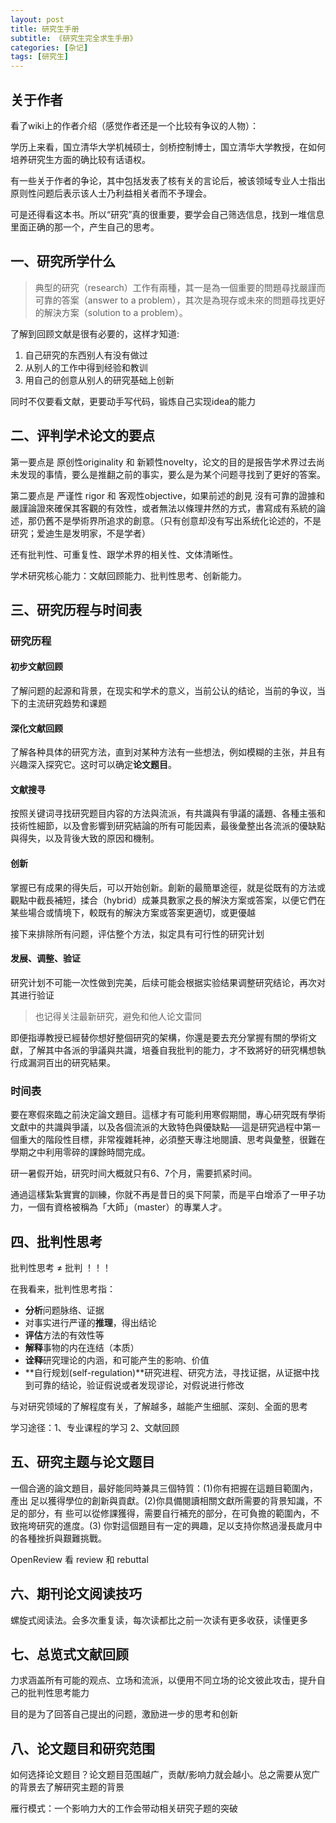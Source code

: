 ```yaml
---
layout: post
title: 研究生手册
subtitle: 《研究生完全求生手册》
categories: [杂记]
tags: [研究生]
---
```


## 关于作者

看了wiki上的作者介绍（感觉作者还是一个比较有争议的人物）：

学历上来看，国立清华大学机械硕士，剑桥控制博士，国立清华大学教授，在如何培养研究生方面的确比较有话语权。

有一些关于作者的争论，其中包括发表了核有关的言论后，被该领域专业人士指出原则性问题后表示该人士乃利益相关者而不予理会。

可是还得看这本书。所以“研究”真的很重要，要学会自己筛选信息，找到一堆信息里面正确的那一个，产生自己的思考。

## 一、研究所学什么

> 典型的研究（research）工作有兩種，其一是為一個重要的問題尋找嚴謹而可靠的答案（answer to a problem），其次是為現存或未來的問題尋找更好的解決方案（solution to a problem）。

了解到回顾文献是很有必要的，这样才知道:

1. 自己研究的东西别人有没有做过
2. 从别人的工作中得到经验和教训
3. 用自己的创意从别人的研究基础上创新

同时不仅要看文献，更要动手写代码，锻炼自己实现idea的能力

## 二、评判学术论文的要点

第一要点是 原创性originality 和 新颖性novelty，论文的目的是报告学术界过去尚未发现的事情，要么是推翻之前的事实，要么是为某个问题寻找到了更好的答案。

第二要点是 严谨性 rigor 和 客观性objective，如果前述的創見 沒有可靠的證據和嚴謹論證來確保其客觀的有效性，或者無法以條理井然的方式，書寫成有系統的論述，那仍舊不是學術界所追求的創意。（只有创意却没有写出系统化论述的，不是研究；爱迪生是发明家，不是学者）

还有批判性、可重复性、跟学术界的相关性、文体清晰性。

学术研究核心能力：文献回顾能力、批判性思考、创新能力。

## 三、研究历程与时间表

### 研究历程

#### 初步文献回顾

了解问题的起源和背景，在现实和学术的意义，当前公认的结论，当前的争议，当下的主流研究趋势和课题
 
#### 深化文献回顾

了解各种具体的研究方法，直到对某种方法有一些想法，例如模糊的主张，并且有兴趣深入探究它。这时可以确定**论文题目**。

#### 文献搜寻

按照关键词寻找研究题目内容的方法與流派，有共識與有爭議的議題、各種主張和技術性細節，以及會影響到研究結論的所有可能因素，最後彙整出各流派的優缺點與得失，以及背後大致的原因和機制。

#### 创新

掌握已有成果的得失后，可以开始创新。創新的最簡單途徑，就是從既有的方法或觀點中截長補短，揉合（hybrid）成兼具數家之長的解決方案或答案，以便它們在某些場合或情境下，較既有的解決方案或答案更適切，或更優越

接下来排除所有问题，评估整个方法，拟定具有可行性的研究计划

#### 发展、调整、验证

研究计划不可能一次性做到完美，后续可能会根据实验结果调整研究结论，再次对其进行验证

> 也记得关注最新研究，避免和他人论文雷同

即便指導教授已經替你想好整個研究的架構，你還是要去充分掌握有關的學術文獻，了解其中各派的爭議與共識，培養自我批判的能力，才不致將好的研究構想執行成漏洞百出的研究結果。

### 时间表

要在寒假來臨之前決定論文題目。這樣才有可能利用寒假期間，專心研究既有學術文獻中的共識與爭議，以及各個流派的大致特色與優缺點──這是研究過程中第一個重大的階段性目標，非常複雜耗神，必須整天專注地閱讀、思考與彙整，很難在學期之中利用零碎的課餘時間完成。

研一暑假开始，研究时间大概就只有6、7个月，需要抓紧时间。

通過這樣紮紮實實的訓練，你就不再是昔日的吳下阿蒙，而是平白增添了一甲子功力，一個有資格被稱為「大師」（master）的專業人才。

## 四、批判性思考

批判性思考 ≠ 批判 ！！！

在我看来，批判性思考指：

- **分析**问题脉络、证据
- 对事实进行严谨的**推理**，得出结论
- **评估**方法的有效性等
- **解释**事物的内在连结（本质）
- **诠释**研究理论的内涵，和可能产生的影响、价值
- **自行规划(self-regulation)**研究进程、研究方法，寻找证据，从证据中找到可靠的结论，验证假说或者发现谬论，对假说进行修改

与对研究领域的了解程度有关，了解越多，越能产生细腻、深刻、全面的思考

学习途径：1、专业课程的学习   2、文献回顾

## 五、研究主题与论文题目

一個合適的論文題目，最好能同時兼具三個特質：(1)你有把握在這題目範圍內，產出 足以獲得學位的創新與貢獻。(2)你具備閱讀相關文獻所需要的背景知識，不足的部分，有 些可以從修課獲得，需要自行補充的部分，在可負擔的範圍內，不致拖垮研究的進度。(3) 你對這個題目有一定的興趣，足以支持你熬過漫長歲月中的各種挫折與艱難挑戰。

OpenReview 看 review 和 rebuttal

## 六、期刊论文阅读技巧

螺旋式阅读法。会多次重复读，每次读都比之前一次读有更多收获，读懂更多

## 七、总览式文献回顾

力求涵盖所有可能的观点、立场和流派，以便用不同立场的论文彼此攻击，提升自己的批判性思考能力

目的是为了回答自己提出的问题，激励进一步的思考和创新

## 八、论文题目和研究范围

如何选择论文题目？论文题目范围越广，贡献/影响力就会越小。总之需要从宽广的背景去了解研究主题的背景

雁行模式：一个影响力大的工作会带动相关研究子题的突破

